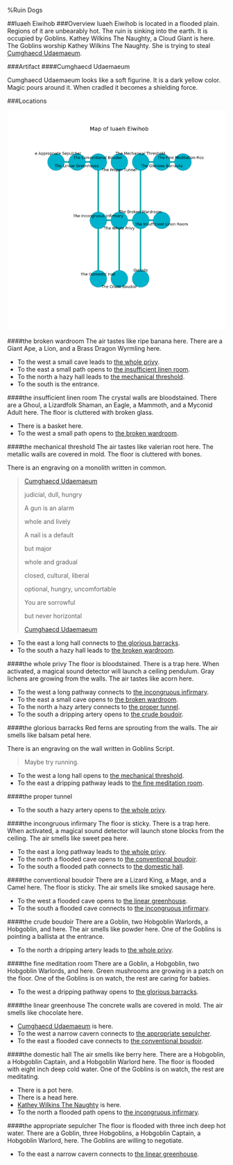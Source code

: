 %Ruin Dogs

##Iuaeh Eiwihob
###Overview
Iuaeh Eiwihob is located in a flooded plain. Regions of it are unbearably hot. The ruin is sinking into the earth. It is occupied by Goblins. <a name="Kathey-Wilkins-The-Naughty"></a>Kathey Wilkins The Naughty, a Cloud Giant is here. The Goblins worship Kathey Wilkins The Naughty. She  is trying to steal [Cumghaecd Udaemaeum](#Cumghaecd-Udaemaeum). 



###Artifact
####<a name="Cumghaecd-Udaemaeum"></a>Cumghaecd Udaemaeum


Cumghaecd Udaemaeum looks like a soft figurine. It is a dark yellow color. Magic pours around it. When cradled it becomes a shielding force. 





###Locations


![](../v2/images/Iuaeh-Eiwihob.png)

####<a name="the-broken-wardroom"></a>the broken wardroom
The air tastes like ripe banana here. There are a Giant Ape, a Lion, and a Brass Dragon Wyrmling here. 



* To the west a small cave leads to [the whole privy](#the-whole-privy).
* To the east a small path opens to [the insufficient linen room](#the-insufficient-linen-room).
* To the north a hazy hall leads to [the mechanical threshold](#the-mechanical-threshold).
* To the south is the entrance.


####<a name="the-insufficient-linen-room"></a>the insufficient linen room
The crystal walls are bloodstained. There are a Ghoul, a Lizardfolk Shaman, an Eagle, a Mammoth, and a Myconid Adult here. The floor is cluttered with broken glass. 



* There is a basket here.
* To the west a small path opens to [the broken wardroom](#the-broken-wardroom).


####<a name="the-mechanical-threshold"></a>the mechanical threshold
The air tastes like valerian root here. The metallic walls are covered in mold. The floor is cluttered with bones. 

There is an engraving on a monolith written in common. 

> [Cumghaecd Udaemaeum](#Cumghaecd-Udaemaeum)
>
> judicial, dull, hungry
>
> A gun is an alarm
>
> whole and lively
>
> A nail is a default
>
> but major
>
> whole and gradual
>
> closed, cultural, liberal
>
> optional, hungry, uncomfortable
>
> You are sorrowful
>
> but never horizontal
>
> [Cumghaecd Udaemaeum](#Cumghaecd-Udaemaeum)
>


* To the east a long hall connects to [the glorious barracks](#the-glorious-barracks).
* To the south a hazy hall leads to [the broken wardroom](#the-broken-wardroom).


####<a name="the-whole-privy"></a>the whole privy
The floor is bloodstained. There is a trap here. When activated, a magical sound detector will launch a ceiling pendulum. Gray lichens are growing from the walls. The air tastes like acorn here. 



* To the west a long pathway connects to [the incongruous infirmary](#the-incongruous-infirmary).
* To the east a small cave opens to [the broken wardroom](#the-broken-wardroom).
* To the north a hazy artery connects to [the proper tunnel](#the-proper-tunnel).
* To the south a dripping artery opens to [the crude boudoir](#the-crude-boudoir).


####<a name="the-glorious-barracks"></a>the glorious barracks
Red ferns are sprouting from the walls. The air smells like balsam	petal here. 

There is an engraving on the wall written in Goblins Script. 

> Maybe try running.
>


* To the west a long hall opens to [the mechanical threshold](#the-mechanical-threshold).
* To the east a dripping pathway leads to [the fine meditation room](#the-fine-meditation-room).


####<a name="the-proper-tunnel"></a>the proper tunnel




* To the south a hazy artery opens to [the whole privy](#the-whole-privy).


####<a name="the-incongruous-infirmary"></a>the incongruous infirmary
The floor is sticky. There is a trap here. When activated, a magical sound detector will launch stone blocks from the ceiling. The air smells like sweet pea here. 



* To the east a long pathway leads to [the whole privy](#the-whole-privy).
* To the north a flooded cave opens to [the conventional boudoir](#the-conventional-boudoir).
* To the south a flooded path connects to [the domestic hall](#the-domestic-hall).


####<a name="the-conventional-boudoir"></a>the conventional boudoir
There are a Lizard King, a Mage, and a Camel here. The floor is sticky. The air smells like smoked sausage here. 



* To the west a flooded cave opens to [the linear greenhouse](#the-linear-greenhouse).
* To the south a flooded cave connects to [the incongruous infirmary](#the-incongruous-infirmary).


####<a name="the-crude-boudoir"></a>the crude boudoir
There are a Goblin, two Hobgoblin Warlords, a Hobgoblin, and  here. The air smells like powder here. One of the Goblins is pointing a ballista at the entrance. 



* To the north a dripping artery leads to [the whole privy](#the-whole-privy).


####<a name="the-fine-meditation-room"></a>the fine meditation room
There are a Goblin, a Hobgoblin, two Hobgoblin Warlords, and  here. Green mushrooms are growing in a patch on the floor. One of the Goblins is on watch, the rest are caring for babies. 



* To the west a dripping pathway opens to [the glorious barracks](#the-glorious-barracks).


####<a name="the-linear-greenhouse"></a>the linear greenhouse
The concrete walls are covered in mold. The air smells like chocolate here. 



* [Cumghaecd Udaemaeum](#Cumghaecd-Udaemaeum) is here.
* To the west a narrow cavern connects to [the appropriate sepulcher](#the-appropriate-sepulcher).
* To the east a flooded cave connects to [the conventional boudoir](#the-conventional-boudoir).


####<a name="the-domestic-hall"></a>the domestic hall
The air smells like berry here. There are a Hobgoblin, a Hobgoblin Captain, and a Hobgoblin Warlord here. The floor is flooded with eight inch deep cold water. One of the Goblins is on watch, the rest are meditating. 



* There is a pot here.
* There is a head here.
* [Kathey Wilkins The Naughty](#Kathey-Wilkins-The-Naughty) is here.
* To the north a flooded path opens to [the incongruous infirmary](#the-incongruous-infirmary).


####<a name="the-appropriate-sepulcher"></a>the appropriate sepulcher
The floor is flooded with three inch deep hot water. There are a Goblin, three Hobgoblins, a Hobgoblin Captain, a Hobgoblin Warlord,  here. The Goblins are willing to negotiate. 



* To the east a narrow cavern connects to [the linear greenhouse](#the-linear-greenhouse).


